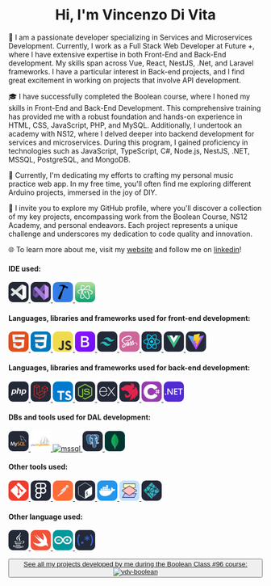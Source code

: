<h1 align="center">Hi, I'm Vincenzo Di Vita</h1>
<p>👋 I am a passionate developer specializing in Services and Microservices Development. Currently, I work as a Full Stack Web Developer at Future +, where I have extensive expertise in both Front-End and Back-End development. My skills span across Vue, React, NestJS, .Net, and Laravel frameworks. I have a particular interest in Back-end projects, and I find great excitement in working on projects that involve API development.</p>

<p>🎓 I have successfully completed the Boolean course, where I honed my skills in Front-End and Back-End Development. This comprehensive training has provided me with a robust foundation and hands-on experience in HTML, CSS, JavaScript, PHP, and MySQL. Additionally, I undertook an academy with NS12, where I delved deeper into backend development for services and microservices. During this program, I gained proficiency in technologies such as JavaScript, TypeScript, C#, Node.js, NestJS, .NET, MSSQL, PostgreSQL, and MongoDB.</p>

<p>🚀 Currently, I'm dedicating my efforts to crafting my personal music practice web app. In my free time, you'll often find me exploring different Arduino projects, immersed in the joy of DIY.</p>

<p>💼 I invite you to explore my GitHub profile, where you'll discover a collection of my key projects, encompassing work from the Boolean Course, NS12 Academy, and personal endeavors. Each project represents a unique challenge and underscores my dedication to code quality and innovation.</p>

🌐 To learn more about me, visit my <a href="https://divitavincenzo.com">website</a>  and follow me on <a href="https://www.linkedin.com/in/vincenzodivita/">linkedin</a>!

<h4 align="left">IDE used:</h4>
<p align="left"> 
    <a 
        href="https://code.visualstudio.com/" 
        target="_blank" 
        rel="noreferrer"> 
        <img 
            src="https://github.com/tandpfun/skill-icons/raw/main/icons/VSCode-Dark.svg" 
            alt="vscode" width="40" height="40"
        /> 
    </a>
    <a 
        href="https://code.visualstudio.com/" 
        target="_blank" 
        rel="noreferrer"> 
        <img 
            src="https://github.com/tandpfun/skill-icons/raw/main/icons/VisualStudio-Dark.svg" 
            alt="visual-studio" width="40" height="40"
        /> 
    </a>
        <a 
        href="https://developer.apple.com/xcode/" 
        target="_blank" rel="noreferrer"> 
        <img 
            src="./img/xcode.png" 
            alt="xcode" width="40" height="40"
        /> 
    </a>
    <a 
        href="https://atom-editor.cc/" 
        target="_blank" rel="noreferrer"> 
        <img 
            src="https://raw.githubusercontent.com/tandpfun/skill-icons/de91fca307a83d75fc5b1f6ce24540454acead41/icons/Atom.svg" 
            alt="atom" width="40" height="40"
        /> 
    </a>
</p>

<h4 align="left">Languages, libraries and frameworks used for front-end development:</h4>
<p align="left"> 
    <a 
        href="https://www.w3.org/html/" 
        target="_blank" rel="noreferrer">
        <img 
            src="https://github.com/tandpfun/skill-icons/raw/main/icons/HTML.svg"
            alt="html5" width="40" height="40"
        /> 
    </a> 
    <a 
        href="https://www.w3schools.com/css/" 
        target="_blank" rel="noreferrer"> 
        <img 
            src="https://github.com/tandpfun/skill-icons/raw/main/icons/CSS.svg" 
            alt="css3" width="40" height="40"
        /> 
    </a> 
    <a 
        href="https://developer.mozilla.org/en-US/docs/Web/JavaScript" 
        target="_blank" rel="noreferrer"> 
        <img 
            src="https://github.com/tandpfun/skill-icons/raw/main/icons/JavaScript.svg" 
            alt="javascript" width="40" height="40"
        /> 
    </a> 
    <a
        href="https://getbootstrap.com" 
        target="_blank" 
        rel="noreferrer"> 
        <img 
            src="https://github.com/tandpfun/skill-icons/raw/main/icons/Bootstrap.svg" 
            alt="bootstrap" width="40" height="40"
        /> 
    </a> 
    <a 
        href="https://tailwindcss.com/" 
        target="_blank" rel="noreferrer"> 
        <img 
            src="https://github.com/tandpfun/skill-icons/raw/main/icons/TailwindCSS-Dark.svg" 
            alt="tailwind" width="40" height="40"
        /> 
    </a>
    <a 
        href="https://sass-lang.com" 
        target="_blank" rel="noreferrer"> 
        <img 
            src="https://github.com/tandpfun/skill-icons/raw/main/icons/Sass.svg" 
            alt="sass" width="40" height="40"
        /> 
    </a> 
    <a 
        href="https://reactjs.org/" 
        target="_blank" 
        rel="noreferrer"> 
        <img 
            src="https://github.com/tandpfun/skill-icons/raw/main/icons/React-Dark.svg" 
            alt="react" width="40" height="40"
        /> 
    </a>
    <a 
        href="https://vuejs.org/" 
        target="_blank" 
        rel="noreferrer"> 
        <img 
            src="https://github.com/tandpfun/skill-icons/raw/main/icons/VueJS-Dark.svg" 
            alt="vuejs" width="40" height="40"
        /> 
    </a> 
    <a 
    href="https://vitejs.dev/" 
    target="_blank" rel="noreferrer"> 
    <img 
        src="https://github.com/tandpfun/skill-icons/raw/main/icons/Vite-Dark.svg" 
        alt="vitejs" width="40" height="40"
    /> 
    </a> 
</p>
<h4 align="left">Languages, libraries and frameworks used for back-end development:</h4>
<p align="left">
    <a 
        href="https://www.php.net" 
        target="_blank" rel="noreferrer"> 
        <img 
            src="https://github.com/tandpfun/skill-icons/raw/main/icons/PHP-Dark.svg" 
            alt="php" width="40" height="40"
        /> 
    </a>
    <a 
        href="https://laravel.com/" 
        target="_blank" rel="noreferrer"> 
        <img 
            src="https://github.com/tandpfun/skill-icons/raw/main/icons/Laravel-Dark.svg" 
            alt="laravel" width="40" height="40"
        /> 
    </a> 
    <a 
        href="https://www.typescriptlang.org/" 
        target="_blank" rel="noreferrer"> 
        <img 
            src="https://github.com/tandpfun/skill-icons/raw/main/icons/TypeScript.svg" 
            alt="typescript" width="40" height="40"
        /> 
    </a>
    <a 
        href="https://nodejs.org" 
        target="_blank" rel="noreferrer"> 
        <img 
            src="https://github.com/tandpfun/skill-icons/raw/main/icons/NodeJS-Dark.svg" 
            alt="nodejs" width="40" height="40"
        />
    </a>
    <a 
        href="https://expressjs.com" 
        target="_blank" rel="noreferrer"> 
        <img 
            src="https://github.com/tandpfun/skill-icons/raw/main/icons/ExpressJS-Dark.svg" 
            alt="nestjs" width="40" height="40"
        /> 
    </a>
    <a 
        href="https://nestjs.com/" 
        target="_blank" rel="noreferrer"> 
        <img 
            src="https://github.com/tandpfun/skill-icons/raw/main/icons/NestJS-Dark.svg" 
            alt="nestjs" width="40" height="40"
        /> 
    </a>
    <a 
        href="https://www.w3schools.com/cs/" 
        target="_blank" rel="noreferrer"> 
        <img 
            src="https://github.com/tandpfun/skill-icons/raw/main/icons/CS.svg" 
            alt="csharp" width="40" height="40"
            /> 
    </a>
    <a 
        href="https://dotnet.microsoft.com/" 
        target="_blank" rel="noreferrer"> 
        <img 
            src="https://github.com/tandpfun/skill-icons/raw/main/icons/DotNet.svg" 
            alt="dotnet" width="40" height="40"
        /> 
    </a>
</p>
<h4 align="left">DBs and tools used for DAL development:</h4>
<p align="left"> 
    <a 
        href="https://www.mysql.com/" 
        target="_blank" rel="noreferrer"> 
        <img 
            src="https://github.com/tandpfun/skill-icons/raw/main/icons/MySQL-Dark.svg" 
            alt="mysql" width="40" height="40"
        /> 
    </a>
        <a 
        href="https://www.phpmyadmin.net/" 
        target="_blank" rel="noreferrer"> 
        <img 
            src="https://github.com/vdv-boolean/.github/blob/main/img/phpmyadmin.png" 
            alt="phpmyadmin" width="40" height="40"
        /> 
    </a> 
    <a 
        href="https://www.microsoft.com/en-us/sql-server" 
        target="_blank" rel="noreferrer"> 
        <img 
            src="https://www.svgrepo.com/show/303229/microsoft-sql-server-logo.svg" 
            alt="mssql" width="40" height="40"
        /> 
    </a>
    <a 
        href="https://www.postgresql.org" 
        target="_blank" rel="noreferrer"> 
        <img 
            src="https://github.com/tandpfun/skill-icons/raw/main/icons/PostgreSQL-Dark.svg" 
            alt="postgresql" width="40" height="40"
        /> 
    </a>
    <a 
        href="https://www.mongodb.com/" 
        target="_blank" rel="noreferrer"> 
        <img 
            src="https://github.com/tandpfun/skill-icons/raw/main/icons/MongoDB.svg" 
            alt="mongodb" width="40" height="40"
        /> 
    </a>
</p>
<h4 align="left">Other tools used:</h4>
<p align="left"> 
    <a 
        href="https://git-scm.com/" 
        target="_blank" 
        rel="noreferrer"> 
        <img 
            src="https://github.com/tandpfun/skill-icons/raw/main/icons/Git.svg" 
            alt="git" width="40" height="40"
        /> 
    </a>
    <a 
        href="https://www.figma.com/" 
        target="_blank" 
        rel="noreferrer"> 
        <img 
            src="https://github.com/tandpfun/skill-icons/raw/main/icons/Figma-Dark.svg" 
            alt="figma" width="40" height="40"
        /> 
    </a>
    <a 
        href="https://postman.com" 
        target="_blank" 
        rel="noreferrer"> 
        <img 
            src="https://github.com/tandpfun/skill-icons/raw/main/icons/Postman.svg" 
            alt="postman" width="40" height="40"
        /> 
    </a> 
    <a 
        href="https://www.gnu.org/software/bash/" 
        target="_blank" rel="noreferrer"> 
        <img 
            src="https://github.com/tandpfun/skill-icons/raw/main/icons/Bash-Dark.svg" 
            alt="bash" width="40" height="40"
        /> 
    </a>
    <a 
        href="https://www.docker.com/" 
        target="_blank" rel="noreferrer"> 
        <img 
            src="https://github.com/tandpfun/skill-icons/raw/main/icons/Docker.svg" 
            alt="docker" width="40" height="40"
        /> 
    </a>
    <a 
        href="http://www.flowgorithm.org/index.html" 
        target="_blank" rel="noreferrer"> 
        <img 
            src="./img/flowgorithm.png" 
            alt="flowgorithm" width="40" height="40"
        /> 
    </a>
        <a 
        href="https://www.netlify.com/" 
        target="_blank" rel="noreferrer"> 
        <img 
            src="https://github.com/tandpfun/skill-icons/raw/main/icons/Netlify-Dark.svg" 
            alt="netflify" width="40" height="40"
        /> 
    </a>
</p>
<h4 align="left">Other language used:</h4>
<p align="left"> 
    <a 
        href="https://www.java.com" 
        target="_blank" rel="noreferrer"> 
        <img 
            src="https://github.com/tandpfun/skill-icons/raw/main/icons/Java-Dark.svg" 
            alt="java" width="40" height="40"
        /> 
    </a>
    <a 
        href="https://developer.apple.com/swift/" 
        target="_blank" rel="noreferrer"> 
        <img 
            src="https://github.com/tandpfun/skill-icons/raw/main/icons/Swift.svg" 
            alt="swift" width="40" height="40"
        /> 
    </a>
    <a 
        href="https://www.arduino.cc/" 
        target="_blank" rel="noreferrer"> 
        <img 
            src="https://github.com/tandpfun/skill-icons/raw/main/icons/Arduino.svg" 
            alt="arduino" width="40" height="40"
        /> 
    </a>
        <a 
        href="https://learn.microsoft.com/en-us/dotnet/standard/base-types/regular-expression-language-quick-reference" 
        target="_blank" rel="noreferrer"> 
        <img 
            src="https://github.com/tandpfun/skill-icons/raw/main/icons/Regex-Dark.svg" 
            alt="regex" width="40" height="40"
        /> 
    </a>
</p>

<button>
    <a href="https://github.com/vdv-boolean" 
        target="_blank" rel="noreferrer"> 
    See all my projects developed by me during the Boolean Class #96 course:
        <img 
            src="https://yt3.googleusercontent.com/UXFC9eFKxjbOcUeEiIFqpywdInXJijIrh5bkfUMPlKhCLKaO6rrTfh5O5IzNTS_2Wap2yBk1J44=s176-c-k-c0x00ffffff-no-rj" 
            alt="vdv-boolean" width="40" height="40"
        /> 
    </a>
</button>
